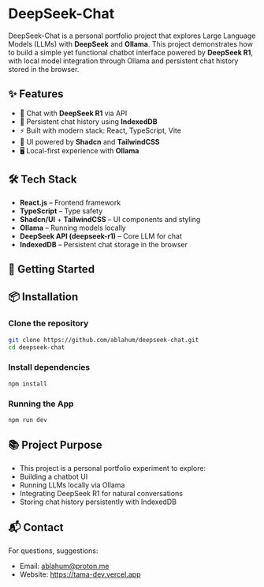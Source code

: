 # DeepSeek-Chat

DeepSeek-Chat is a personal portfolio project that explores Large Language Models (LLMs) with **DeepSeek** and **Ollama**. This project demonstrates how to build a simple yet functional chatbot interface powered by **DeepSeek R1**, with local model integration through Ollama and persistent chat history stored in the browser.

## ✨ Features

- 🤖 Chat with **DeepSeek R1** via API  
- 💾 Persistent chat history using **IndexedDB**  
- ⚡ Built with modern stack: React, TypeScript, Vite  
- 🎨 UI powered by **Shadcn** and **TailwindCSS**  
- 🖥️ Local-first experience with **Ollama**

## 🛠️ Tech Stack

- **React.js** – Frontend framework  
- **TypeScript** – Type safety  
- **Shadcn/UI** + **TailwindCSS** – UI components and styling  
- **Ollama** – Running models locally  
- **DeepSeek API (deepseek-r1)** – Core LLM for chat  
- **IndexedDB** – Persistent chat storage in the browser  

## 🚀 Getting Started

## 📦 Installation
### Clone the repository
```bash
git clone https://github.com/ablahum/deepseek-chat.git
cd deepseek-chat
```

### Install dependencies
```
npm install
```

### Running the App
```
npm run dev
```

## 📚 Project Purpose
- This project is a personal portfolio experiment to explore:
- Building a chatbot UI
- Running LLMs locally via Ollama
- Integrating DeepSeek R1 for natural conversations
- Storing chat history persistently with IndexedDB

## 📬 Contact
For questions, suggestions:
- Email: ablahum@proton.me
- Website: https://tama-dev.vercel.app